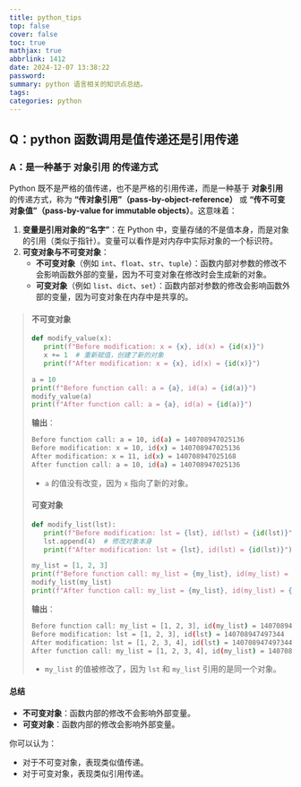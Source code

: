 ```yaml
---
title: python_tips
top: false
cover: false
toc: true
mathjax: true
abbrlink: 1412
date: 2024-12-07 13:38:22
password:
summary: python 语言相关的知识点总结。
tags: 
categories: python
---
```


## Q：python 函数调用是值传递还是引用传递

### A：是一种基于 **对象引用** 的传递方式

Python 既不是严格的值传递，也不是严格的引用传递，而是一种基于 **对象引用** 的传递方式，称为 **“传对象引用”（pass-by-object-reference）** 或 **“传不可变对象值”（pass-by-value for immutable objects）**。这意味着：

1. **变量是引用对象的“名字”**：在 Python 中，变量存储的不是值本身，而是对象的引用（类似于指针）。变量可以看作是对内存中实际对象的一个标识符。
2. **可变对象与不可变对象**：
   - **不可变对象**（例如 `int`、`float`、`str`、`tuple`）：函数内部对参数的修改不会影响函数外部的变量，因为不可变对象在修改时会生成新的对象。
   - **可变对象**（例如 `list`、`dict`、`set`）：函数内部对参数的修改会影响函数外部的变量，因为可变对象在内存中是共享的。

>#### 不可变对象
>
>```python
>def modify_value(x):
>    print(f"Before modification: x = {x}, id(x) = {id(x)}")
>    x += 1  # 重新赋值，创建了新的对象
>    print(f"After modification: x = {x}, id(x) = {id(x)}")
>
>a = 10
>print(f"Before function call: a = {a}, id(a) = {id(a)}")
>modify_value(a)
>print(f"After function call: a = {a}, id(a) = {id(a)}")
>```
>
>**输出**：
>
>```bash
>Before function call: a = 10, id(a) = 140708947025136
>Before modification: x = 10, id(x) = 140708947025136
>After modification: x = 11, id(x) = 140708947025168
>After function call: a = 10, id(a) = 140708947025136
>```
>
>- `a` 的值没有改变，因为 `x` 指向了新的对象。
>
>#### 可变对象
>
>```python
>def modify_list(lst):
>    print(f"Before modification: lst = {lst}, id(lst) = {id(lst)}")
>    lst.append(4)  # 修改对象本身
>    print(f"After modification: lst = {lst}, id(lst) = {id(lst)}")
>
>my_list = [1, 2, 3]
>print(f"Before function call: my_list = {my_list}, id(my_list) = {id(my_list)}")
>modify_list(my_list)
>print(f"After function call: my_list = {my_list}, id(my_list) = {id(my_list)}")
>```
>
>**输出**：
>
>```bash
>Before function call: my_list = [1, 2, 3], id(my_list) = 140708947497344
>Before modification: lst = [1, 2, 3], id(lst) = 140708947497344
>After modification: lst = [1, 2, 3, 4], id(lst) = 140708947497344
>After function call: my_list = [1, 2, 3, 4], id(my_list) = 140708947497344
>```
>
>- `my_list` 的值被修改了，因为 `lst` 和 `my_list` 引用的是同一个对象。

#### 总结

- **不可变对象**：函数内部的修改不会影响外部变量。
- **可变对象**：函数内部的修改会影响外部变量。

你可以认为：

- 对于不可变对象，表现类似值传递。
- 对于可变对象，表现类似引用传递。
